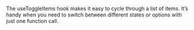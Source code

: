 The useToggleItems hook makes it easy to cycle through a list of items. It’s handy when you need to switch between different states or options with just one function call.
